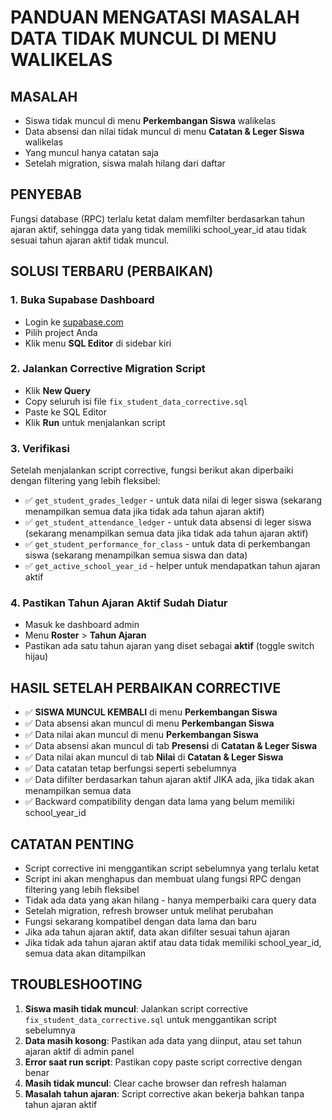 # PANDUAN MENGATASI MASALAH DATA TIDAK MUNCUL DI MENU WALIKELAS

## MASALAH
- Siswa tidak muncul di menu **Perkembangan Siswa** walikelas
- Data absensi dan nilai tidak muncul di menu **Catatan & Leger Siswa** walikelas  
- Yang muncul hanya catatan saja
- Setelah migration, siswa malah hilang dari daftar

## PENYEBAB
Fungsi database (RPC) terlalu ketat dalam memfilter berdasarkan tahun ajaran aktif, sehingga data yang tidak memiliki school_year_id atau tidak sesuai tahun ajaran aktif tidak muncul.

## SOLUSI TERBARU (PERBAIKAN)

### 1. Buka Supabase Dashboard
- Login ke [supabase.com](https://supabase.com)
- Pilih project Anda
- Klik menu **SQL Editor** di sidebar kiri

### 2. Jalankan Corrective Migration Script
- Klik **New Query** 
- Copy seluruh isi file `fix_student_data_corrective.sql`
- Paste ke SQL Editor
- Klik **Run** untuk menjalankan script

### 3. Verifikasi
Setelah menjalankan script corrective, fungsi berikut akan diperbaiki dengan filtering yang lebih fleksibel:
- ✅ `get_student_grades_ledger` - untuk data nilai di leger siswa (sekarang menampilkan semua data jika tidak ada tahun ajaran aktif)
- ✅ `get_student_attendance_ledger` - untuk data absensi di leger siswa (sekarang menampilkan semua data jika tidak ada tahun ajaran aktif)
- ✅ `get_student_performance_for_class` - untuk data di perkembangan siswa (sekarang menampilkan semua siswa dan data)
- ✅ `get_active_school_year_id` - helper untuk mendapatkan tahun ajaran aktif

### 4. Pastikan Tahun Ajaran Aktif Sudah Diatur
- Masuk ke dashboard admin
- Menu **Roster** > **Tahun Ajaran**
- Pastikan ada satu tahun ajaran yang diset sebagai **aktif** (toggle switch hijau)

## HASIL SETELAH PERBAIKAN CORRECTIVE
- ✅ **SISWA MUNCUL KEMBALI** di menu **Perkembangan Siswa**
- ✅ Data absensi akan muncul di menu **Perkembangan Siswa**
- ✅ Data nilai akan muncul di menu **Perkembangan Siswa**
- ✅ Data absensi akan muncul di tab **Presensi** di **Catatan & Leger Siswa**
- ✅ Data nilai akan muncul di tab **Nilai** di **Catatan & Leger Siswa**
- ✅ Data catatan tetap berfungsi seperti sebelumnya
- ✅ Data difilter berdasarkan tahun ajaran aktif JIKA ada, jika tidak akan menampilkan semua data
- ✅ Backward compatibility dengan data lama yang belum memiliki school_year_id

## CATATAN PENTING
- Script corrective ini menggantikan script sebelumnya yang terlalu ketat
- Script ini akan menghapus dan membuat ulang fungsi RPC dengan filtering yang lebih fleksibel
- Tidak ada data yang akan hilang - hanya memperbaiki cara query data
- Setelah migration, refresh browser untuk melihat perubahan
- Fungsi sekarang kompatibel dengan data lama dan baru
- Jika ada tahun ajaran aktif, data akan difilter sesuai tahun ajaran
- Jika tidak ada tahun ajaran aktif atau data tidak memiliki school_year_id, semua data akan ditampilkan

## TROUBLESHOOTING
1. **Siswa masih tidak muncul**: Jalankan script corrective `fix_student_data_corrective.sql` untuk menggantikan script sebelumnya
2. **Data masih kosong**: Pastikan ada data yang diinput, atau set tahun ajaran aktif di admin panel
3. **Error saat run script**: Pastikan copy paste script corrective dengan benar  
4. **Masih tidak muncul**: Clear cache browser dan refresh halaman
5. **Masalah tahun ajaran**: Script corrective akan bekerja bahkan tanpa tahun ajaran aktif